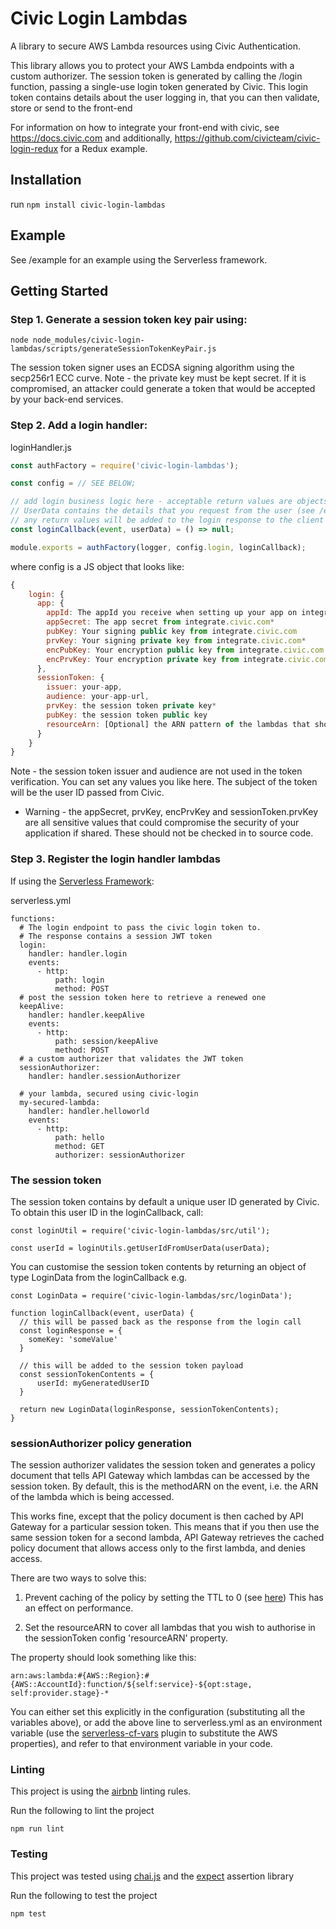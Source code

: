 # Civic Login Lambdas

A library to secure AWS Lambda resources using Civic Authentication.

This library allows you to protect your AWS Lambda endpoints with a custom authorizer. The session token is generated by calling the /login function,
passing a single-use login token generated by Civic. This login token contains details about the user logging in, that you can then validate, store
or send to the front-end

For information on how to integrate your front-end with civic, see https://docs.civic.com and additionally,
https://github.com/civicteam/civic-login-redux for a Redux example.

## Installation

run `npm install civic-login-lambdas`

## Example

See /example for an example using the Serverless framework.

## Getting Started

### Step 1. Generate a session token key pair using:

```
node node_modules/civic-login-lambdas/scripts/generateSessionTokenKeyPair.js
```

The session token signer uses an ECDSA signing algorithm using the secp256r1 ECC curve.
Note - the private key must be kept secret. If it is compromised, an attacker could generate a token that would be accepted by your back-end services.

### Step 2. Add a login handler:

loginHandler.js

``` javascript
const authFactory = require('civic-login-lambdas');

const config = // SEE BELOW;

// add login business logic here - acceptable return values are objects, promises or null.
// UserData contains the details that you request from the user (see /example for a sample loginCallback)
// any return values will be added to the login response to the client
const loginCallback(event, userData) = () => null;

module.exports = authFactory(logger, config.login, loginCallback);
```

where config is a JS object that looks like:

``` javascript
{
    login: {
      app: {
        appId: The appId you receive when setting up your app on integrate.civic.com,
        appSecret: The app secret from integrate.civic.com*
        pubKey: Your signing public key from integrate.civic.com
        prvKey: Your signing private key from integrate.civic.com*
        encPubKey: Your encryption public key from integrate.civic.com
        encPrvKey: Your encryption private key from integrate.civic.com*
      },
      sessionToken: {
        issuer: your-app,
        audience: your-app-url,
        prvKey: the session token private key*
        pubKey: the session token public key
        resourceArn: [Optional] the ARN pattern of the lambdas that should be authorised using this session token (see below: sessionAuthorizer policy generation)
      }
    }
}
```
Note - the session token issuer and audience are not used in the token verification. You can set any values you like here.
The subject of the token will be the user ID passed from Civic.

* Warning - the appSecret, prvKey, encPrvKey and sessionToken.prvKey are all sensitive values that could compromise the security of your application if shared.
These should not be checked in to source code.

### Step 3. Register the login handler lambdas

If using the [Serverless Framework](https://serverless.com/):

serverless.yml
```
functions:
  # The login endpoint to pass the civic login token to.
  # The response contains a session JWT token
  login:
    handler: handler.login
    events:
      - http:
          path: login
          method: POST
  # post the session token here to retrieve a renewed one
  keepAlive:
    handler: handler.keepAlive
    events:
      - http:
          path: session/keepAlive
          method: POST
  # a custom authorizer that validates the JWT token
  sessionAuthorizer:
    handler: handler.sessionAuthorizer

  # your lambda, secured using civic-login
  my-secured-lambda:
    handler: handler.helloworld
    events:
      - http:
          path: hello
          method: GET
          authorizer: sessionAuthorizer
```

### The session token

The session token contains by default a unique user ID generated by Civic. To obtain this user ID in the loginCallback, call:

```
const loginUtil = require('civic-login-lambdas/src/util');

const userId = loginUtils.getUserIdFromUserData(userData);
```

You can customise the session token contents by returning an object of type LoginData from the loginCallback e.g.

```
const LoginData = require('civic-login-lambdas/src/loginData');

function loginCallback(event, userData) {
  // this will be passed back as the response from the login call
  const loginResponse = {
    someKey: 'someValue'
  }

  // this will be added to the session token payload
  const sessionTokenContents = {
      userId: myGeneratedUserID
  }

  return new LoginData(loginResponse, sessionTokenContents);
}
```

### sessionAuthorizer policy generation

The session authorizer validates the session token and generates a policy document that tells API Gateway which lambdas
can be accessed by the session token. By default, this is the methodARN on the event, i.e. the ARN of the lambda which
is being accessed.

This works fine, except that the policy document is then cached by API Gateway for a particular
session token. This means that if you then use the same session token for a second lambda, API Gateway retrieves the
cached policy document that allows access only to the first lambda, and denies access.

There are two ways to solve this:

1. Prevent caching of the policy by setting the TTL to 0
(see [here](https://serverless.com/framework/docs/providers/aws/events/apigateway/#http-endpoints-with-custom-authorizers))
This has an effect on performance.

2. Set the resourceARN to cover all lambdas that you wish to authorise in the sessionToken config 'resourceARN' property.

The property should look something like this:

```
arn:aws:lambda:#{AWS::Region}:#{AWS::AccountId}:function/${self:service}-${opt:stage, self:provider.stage}-*
```

You can either set this explicitly in the configuration (substituting all the variables above), or add the above line
to serverless.yml as an environment variable (use the [serverless-cf-vars](https://www.npmjs.com/package/serverless-cf-vars) plugin
to substitute the AWS properties), and refer to that environment variable in your code.

### Linting 

This project is using the [airbnb](https://github.com/airbnb/javascript) linting rules.

Run the following to lint the project
```
npm run lint
```

### Testing

This project was tested using [chai.js](http://www.chaijs.com/) and the [expect](http://www.chaijs.com/api/bdd/) assertion library

Run the following to test the project
```
npm test
```
